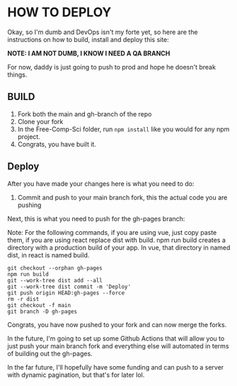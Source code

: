 # HOW TO DEPLOY

Okay, so I'm dumb and DevOps isn't my forte yet, so here are the instructions on how to build, install and deploy this site:

**NOTE: I AM NOT DUMB, I KNOW I NEED A QA BRANCH**

For now, daddy is just going to push to prod and hope he doesn't break things.

## BUILD

1. Fork both the main and gh-branch of the repo
2. Clone your fork
3. In the Free-Comp-Sci folder, run `npm install` like you would for any npm project.
4. Congrats, you have built it.

## Deploy

After you have made your changes here is what you need to do:

1. Commit and push to your main branch fork, this the actual code you are pushing

Next, this is what you need to push for the gh-pages branch:

Note: For the following commands, if you are using vue, just copy paste them, if you are using react replace dist with build.
npm run build creates a directory with a production build of your app. In vue, that directory in named dist, in react is named build.

    git checkout --orphan gh-pages
    npm run build
    git --work-tree dist add --all
    git --work-tree dist commit -m 'Deploy'
    git push origin HEAD:gh-pages --force
    rm -r dist
    git checkout -f main
    git branch -D gh-pages

Congrats, you have now pushed to your fork and can now merge the forks.

In the future, I'm going to set up some Github Actions that will allow you to just push your main branch fork and everything else will automated in terms of building out the gh-pages.

In the far future, I'll hopefully have some funding and can push to a server with dynamic pagination, but that's for later lol.
